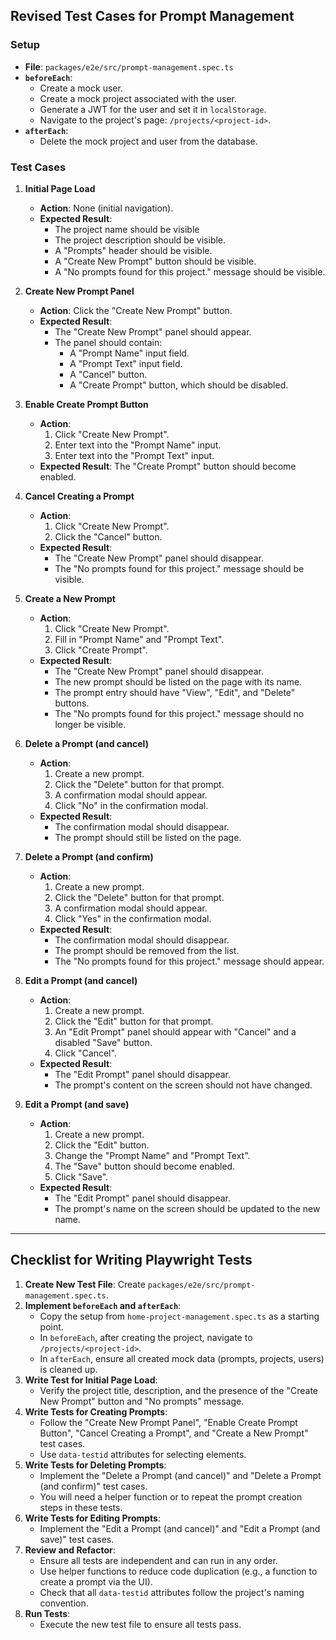 ## Revised Test Cases for Prompt Management

### Setup
- **File**: `packages/e2e/src/prompt-management.spec.ts`
- **`beforeEach`**:
  - Create a mock user.
  - Create a mock project associated with the user.
  - Generate a JWT for the user and set it in `localStorage`.
  - Navigate to the project's page: `/projects/<project-id>`.
- **`afterEach`**:
  - Delete the mock project and user from the database.

### Test Cases

1.  **Initial Page Load**
    - **Action**: None (initial navigation).
    - **Expected Result**:
      - The project name should be visible
      - The project description should be visible.
      - A "Prompts" header should be visible.
      - A "Create New Prompt" button should be visible.
      - A "No prompts found for this project." message should be visible.

2.  **Create New Prompt Panel**
    - **Action**: Click the "Create New Prompt" button.
    - **Expected Result**:
      - The "Create New Prompt" panel should appear.
      - The panel should contain:
        - A "Prompt Name" input field.
        - A "Prompt Text" input field.
        - A "Cancel" button.
        - A "Create Prompt" button, which should be disabled.

3.  **Enable Create Prompt Button**
    - **Action**:
      1. Click "Create New Prompt".
      2. Enter text into the "Prompt Name" input.
      3. Enter text into the "Prompt Text" input.
    - **Expected Result**: The "Create Prompt" button should become enabled.

4.  **Cancel Creating a Prompt**
    - **Action**:
      1. Click "Create New Prompt".
      2. Click the "Cancel" button.
    - **Expected Result**:
      - The "Create New Prompt" panel should disappear.
      - The "No prompts found for this project." message should be visible.

5.  **Create a New Prompt**
    - **Action**:
      1. Click "Create New Prompt".
      2. Fill in "Prompt Name" and "Prompt Text".
      3. Click "Create Prompt".
    - **Expected Result**:
      - The "Create New Prompt" panel should disappear.
      - The new prompt should be listed on the page with its name.
      - The prompt entry should have "View", "Edit", and "Delete" buttons.
      - The "No prompts found for this project." message should no longer be visible.

6.  **Delete a Prompt (and cancel)**
    - **Action**:
      1. Create a new prompt.
      2. Click the "Delete" button for that prompt.
      3. A confirmation modal should appear.
      4. Click "No" in the confirmation modal.
    - **Expected Result**:
      - The confirmation modal should disappear.
      - The prompt should still be listed on the page.

7.  **Delete a Prompt (and confirm)**
    - **Action**:
      1. Create a new prompt.
      2. Click the "Delete" button for that prompt.
      3. A confirmation modal should appear.
      4. Click "Yes" in the confirmation modal.
    - **Expected Result**:
      - The confirmation modal should disappear.
      - The prompt should be removed from the list.
      - The "No prompts found for this project." message should appear.

8.  **Edit a Prompt (and cancel)**
    - **Action**:
      1. Create a new prompt.
      2. Click the "Edit" button for that prompt.
      3. An "Edit Prompt" panel should appear with "Cancel" and a disabled "Save" button.
      4. Click "Cancel".
    - **Expected Result**:
      - The "Edit Prompt" panel should disappear.
      - The prompt's content on the screen should not have changed.

9.  **Edit a Prompt (and save)**
    - **Action**:
      1. Create a new prompt.
      2. Click the "Edit" button.
      3. Change the "Prompt Name" and "Prompt Text".
      4. The "Save" button should become enabled.
      5. Click "Save".
    - **Expected Result**:
      - The "Edit Prompt" panel should disappear.
      - The prompt's name on the screen should be updated to the new name.

---

## Checklist for Writing Playwright Tests

1.  **Create New Test File**: Create `packages/e2e/src/prompt-management.spec.ts`.
2.  **Implement `beforeEach` and `afterEach`**:
    - Copy the setup from `home-project-management.spec.ts` as a starting point.
    - In `beforeEach`, after creating the project, navigate to `/projects/<project-id>`.
    - In `afterEach`, ensure all created mock data (prompts, projects, users) is cleaned up.
3.  **Write Test for Initial Page Load**:
    - Verify the project title, description, and the presence of the "Create New Prompt" button and "No prompts" message.
4.  **Write Tests for Creating Prompts**:
    - Follow the "Create New Prompt Panel", "Enable Create Prompt Button", "Cancel Creating a Prompt", and "Create a New Prompt" test cases.
    - Use `data-testid` attributes for selecting elements.
5.  **Write Tests for Deleting Prompts**:
    - Implement the "Delete a Prompt (and cancel)" and "Delete a Prompt (and confirm)" test cases.
    - You will need a helper function or to repeat the prompt creation steps in these tests.
6.  **Write Tests for Editing Prompts**:
    - Implement the "Edit a Prompt (and cancel)" and "Edit a Prompt (and save)" test cases.
7.  **Review and Refactor**:
    - Ensure all tests are independent and can run in any order.
    - Use helper functions to reduce code duplication (e.g., a function to create a prompt via the UI).
    - Check that all `data-testid` attributes follow the project's naming convention.
8.  **Run Tests**:
    - Execute the new test file to ensure all tests pass.

